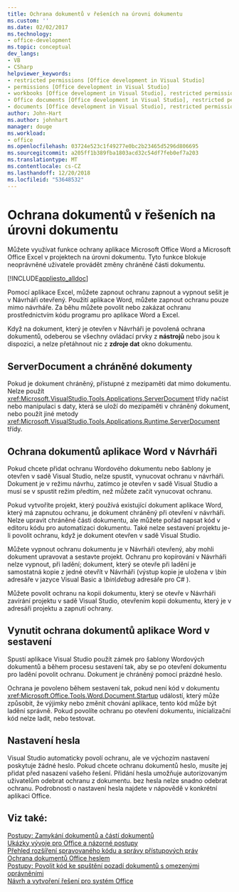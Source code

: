 ```yaml
---
title: Ochrana dokumentů v řešeních na úrovni dokumentu
ms.custom: ''
ms.date: 02/02/2017
ms.technology:
- office-development
ms.topic: conceptual
dev_langs:
- VB
- CSharp
helpviewer_keywords:
- restricted permissions [Office development in Visual Studio]
- permissions [Office development in Visual Studio]
- workbooks [Office development in Visual Studio], restricted permissions
- Office documents [Office development in Visual Studio], restricted permissions
- documents [Office development in Visual Studio], restricted permissions
author: John-Hart
ms.author: johnhart
manager: douge
ms.workload:
- office
ms.openlocfilehash: 03724e523c1f49277e0bc2b23465d5296d806695
ms.sourcegitcommit: a205ff1b389fba1803acd32c54df7feb0ef7a203
ms.translationtype: MT
ms.contentlocale: cs-CZ
ms.lasthandoff: 12/20/2018
ms.locfileid: "53648532"
---
```

# <a name="document-protection-in-document-level-solutions"></a>Ochrana dokumentů v řešeních na úrovni dokumentu
  Můžete využívat funkce ochrany aplikace Microsoft Office Word a Microsoft Office Excel v projektech na úrovni dokumentu. Tyto funkce blokuje neoprávněné uživatele provádět změny chráněné části dokumentu.  
  
 [!INCLUDE[appliesto_alldoc](../vsto/includes/appliesto-alldoc-md.md)]  
  
 Pomocí aplikace Excel, můžete zapnout ochranu zapnout a vypnout sešit je v Návrháři otevřený. Použití aplikace Word, můžete zapnout ochranu pouze mimo návrháře. Za běhu můžete povolit nebo zakázat ochranu prostřednictvím kódu programu pro aplikace Word a Excel.  
  
 Když na dokument, který je otevřen v Návrháři je povolená ochrana dokumentů, odeberou se všechny ovládací prvky z **nástrojů** nebo jsou k dispozici, a nelze přetáhnout nic z **zdroje dat** okno dokumentu.  
  
## <a name="serverdocument-and-protected-documents"></a>ServerDocument a chráněné dokumenty  
 Pokud je dokument chráněný, přístupné z mezipaměti dat mimo dokumentu. Nelze použít <xref:Microsoft.VisualStudio.Tools.Applications.ServerDocument> třídy načíst nebo manipulaci s daty, která se uloží do mezipaměti v chráněný dokument, nebo použít jiné metody <xref:Microsoft.VisualStudio.Tools.Applications.Runtime.ServerDocument> třídy.  
  
## <a name="word-document-protection-in-the-designer"></a>Ochrana dokumentů aplikace Word v Návrháři  
 Pokud chcete přidat ochranu Wordového dokumentu nebo šablony je otevřen v sadě Visual Studio, nelze spustit, vynucovat ochranu v návrháři. Dokument je v režimu návrhu, zatímco je otevřen v sadě Visual Studio a musí se v spustit režim předtím, než můžete začít vynucovat ochranu.  
  
 Pokud vytvoříte projekt, který používá existující dokument aplikace Word, který má zapnutou ochranu, je dokument chráněný při otevření v návrháři. Nelze upravit chráněné části dokumentu, ale můžete pořád napsat kód v editoru kódu pro automatizaci dokumentu. Také nelze sestavení projektu je-li povolit ochranu, když je dokument otevřen v sadě Visual Studio.  
  
 Můžete vypnout ochranu dokumentu je v Návrháři otevřený, aby mohli dokument upravovat a sestavte projekt. Ochranu pro kopírování v Návrháři nelze vypnout, při ladění; dokument, který se otevře při ladění je samostatná kopie z jedné otevřít v Návrháři (výstup kopie je uložena v *\bin* adresáře v jazyce Visual Basic a *\bin\debug* adresáře pro C# ).  
  
 Můžete povolit ochranu na kopii dokumentu, který se otevře v Návrháři zavírání projektu v sadě Visual Studio, otevřením kopii dokumentu, který je v adresáři projektu a zapnutí ochrany.  
  
## <a name="enforce-word-document-protection-on-build"></a>Vynutit ochrana dokumentů aplikace Word v sestavení  
 Spustí aplikace Visual Studio použít zámek pro šablony Wordových dokumentů a během procesu sestavení tak, aby se po otevření dokumentu pro ladění povolit ochranu. Dokument je chráněný pomocí prázdné heslo.  
  
 Ochrana je povoleno během sestavení tak, pokud není kód v dokumentu <xref:Microsoft.Office.Tools.Word.Document.Startup> událostí, který může způsobit, že výjimky nebo změnit chování aplikace, tento kód může být ladění správně. Pokud povolíte ochranu po otevření dokumentu, inicializační kód nelze ladit, nebo testovat.  
  
## <a name="setting-the-password"></a>Nastavení hesla  
 Visual Studio automaticky povolí ochranu, ale ve výchozím nastavení poskytuje žádné heslo. Pokud chcete ochranu dokumentů heslo, musíte jej přidat před nasazení vašeho řešení. Přidání hesla umožňuje autorizovaným uživatelům odebrat ochranu z dokumentu. bez hesla nelze snadno odebrat ochranu. Podrobnosti o nastavení hesla najdete v nápovědě v konkrétní aplikaci Office.  
  
## <a name="see-also"></a>Viz také:  
 [Postupy: Zamykání dokumentů a částí dokumentů](../vsto/how-to-programmatically-protect-documents-and-parts-of-documents.md)   
 [Ukázky vývoje pro Office a názorné postupy](../vsto/office-development-samples-and-walkthroughs.md)   
 [Přehled rozšíření spravovaného kódu a správy přístupových práv](../vsto/information-rights-management-and-managed-code-extensions-overview.md)   
 [Ochrana dokumentů Office heslem](../vsto/password-protection-on-office-documents.md)   
 [Postupy: Povolit kód ke spuštění pozadí dokumentů s omezenými oprávněními](../vsto/how-to-permit-code-to-run-behind-documents-with-restricted-permissions.md)   
 [Návrh a vytvoření řešení pro systém Office](../vsto/designing-and-creating-office-solutions.md)  
  
  